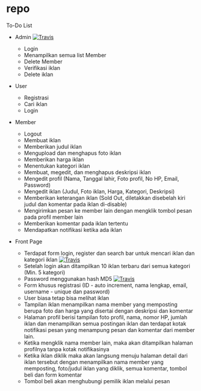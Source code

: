 # repo

To-Do List
- Admin [![Travis](https://img.shields.io/travis/rust-lang/rust.svg)]()
  * Login
  * Menampilkan semua list Member
  * Delete Member
  * Verifikasi iklan
  * Delete iklan

- User
  * Registrasi
  * Cari iklan
  * Login
  
- Member
  * Logout
  * Membuat iklan
  * Memberikan judul iklan
  * Mengupload dan menghapus foto iklan
  * Memberikan harga iklan
  * Menentukan kategori iklan
  * Membuat, megedit, dan menghapus deskripsi iklan
  * Mengedit profil (Nama, Tanggal lahir, Foto profil, No HP, Email, Password)
  * Mengedit iklan (Judul, Foto iklan, Harga, Kategori, Deskripsi)
  * Memberikan keterangan iklan (Sold Out, diletakkan disebelah kiri judul dan komentar pada iklan di-disable)
  * Mengirimkan pesan ke member lain dengan mengklik tombol pesan pada profil member lain
  * Memberikan komentar pada iklan tertentu
  * Mendapatkan notifikasi ketika ada iklan

- Front Page
   * Terdapat form login, register dan search bar untuk mencari iklan dan kategori iklan [![Travis](https://img.shields.io/travis/rust-lang/rust.svg)]()
   * Setelah login akan ditampilkan 10 iklan terbaru dari semua kategori (Min. 5 kategori)
   * Password menggunakan hash MD5 [![Travis](https://img.shields.io/travis/rust-lang/rust.svg)]()
   * Form khusus registrasi (ID - auto increment, nama lengkap, email, username - unique dan password)
   * User biasa tetap bisa melihat iklan
   * Tampilan iklan menampilkan nama member yang memposting berupa foto dan harga yang disertai dengan deskripsi dan komentar
   * Halaman profil berisi tampilan foto profil, nama, nomor HP, jumlah iklan dan menampilkan semua postingan iklan dan terdapat kotak notifikasi pesan yang menampung pesan dan komentar dari member lain.
   * Ketika mengklik nama member lain, maka akan ditampilkan halaman profilnya tanpa kotak notifikasinya
   * Ketika iklan diklik maka akan langsung menuju halaman detail dari iklan tersebut dengan menampilkan nama member yang memposting, foto/judul iklan yang diklik, semua komentar, tombol beli dan form komentar
   * Tombol beli akan menghubungi pemilik iklan melalui pesan
